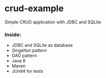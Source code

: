 # crud-example
Simple CRUD application with JDBC and SQLite

### Inside:
* JDBC and SQLite as database
* Singelton pattern
* DAO pattern
* Java 8
* Maven
* JUnit4 for tests


